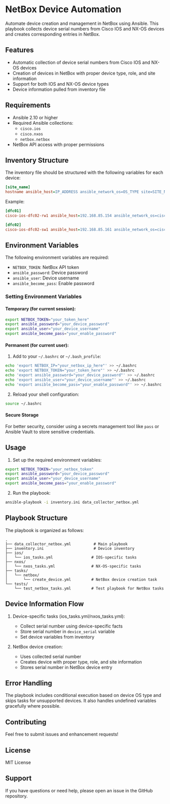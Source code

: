 # NetBox Device Automation

Automate device creation and management in NetBox using Ansible. This playbook collects device serial numbers from Cisco IOS and NX-OS devices and creates corresponding entries in NetBox.

## Features

- Automatic collection of device serial numbers from Cisco IOS and NX-OS devices
- Creation of devices in NetBox with proper device type, role, and site information
- Support for both IOS and NX-OS device types
- Device information pulled from inventory file

## Requirements

- Ansible 2.10 or higher
- Required Ansible collections:
  - `cisco.ios`
  - `cisco.nxos`
  - `netbox.netbox`
- NetBox API access with proper permissions

## Inventory Structure

The inventory file should be structured with the following variables for each device:

```ini
[site_name]
hostname ansible_host=IP_ADDRESS ansible_network_os=OS_TYPE site=SITE_NAME tags=TAGS type=DEVICE_TYPE manufacturer=MANUFACTURER role=ROLE
```

Example:
```ini
[dfc01]
cisco-ios-dfc02-rw1 ansible_host=192.168.85.154 ansible_network_os=cisco.ios.ios site=dfc02 tags=development_line type=router manufacturer=cisco role=distribution

[dfc02]
cisco-ios-dfc02-sw1 ansible_host=192.168.85.161 ansible_network_os=cisco.nxos.nxos site=dfc02 tags=production_line type=switch manufacturer=cisco role=distribution
```

## Environment Variables

The following environment variables are required:

- `NETBOX_TOKEN`: NetBox API token
- `ansible_password`: Device password
- `ansible_user`: Device username
- `ansible_become_pass`: Enable password

### Setting Environment Variables

#### Temporary (for current session):
```bash
export NETBOX_TOKEN="your_token_here"
export ansible_password="your_device_password"
export ansible_user="your_device_username"
export ansible_become_pass="your_enable_password"
```

#### Permanent (for current user):
1. Add to your `~/.bashrc` or `~/.bash_profile`:
```bash
echo 'export NETBOX_IP="your_netbox_ip_here"' >> ~/.bashrc
echo 'export NETBOX_TOKEN="your_token_here"' >> ~/.bashrc
echo 'export ansible_password="your_device_password"' >> ~/.bashrc
echo 'export ansible_user="your_device_username"' >> ~/.bashrc
echo 'export ansible_become_pass="your_enable_password"' >> ~/.bashrc
```

2. Reload your shell configuration:
```bash
source ~/.bashrc
```

#### Secure Storage
For better security, consider using a secrets management tool like `pass` or Ansible Vault to store sensitive credentials.

## Usage

1. Set up the required environment variables:
```bash
export NETBOX_TOKEN="your_netbox_token"
export ansible_password="your_device_password"
export ansible_user="your_device_username"
export ansible_become_pass="your_enable_password"
```

2. Run the playbook:
```bash
ansible-playbook -i inventory.ini data_collector_netbox.yml
```

## Playbook Structure

The playbook is organized as follows:

```
.
├── data_collector_netbox.yml          # Main playbook
├── inventory.ini                      # Device inventory
├── ios/
│   └── ios_tasks.yml                 # IOS-specific tasks
├── nxos/
│   └── nxos_tasks.yml                # NX-OS-specific tasks
├── tasks/
│   └── netbox/
│       └── create_device.yml         # NetBox device creation task
└── tests/
    └── test_netbox_tasks.yml         # Test playbook for NetBox tasks
```

## Device Information Flow

1. Device-specific tasks (ios_tasks.yml/nxos_tasks.yml):
   - Collect serial number using device-specific facts
   - Store serial number in `device_serial` variable
   - Set device variables from inventory

2. NetBox device creation:
   - Uses collected serial number
   - Creates device with proper type, role, and site information
   - Stores serial number in NetBox device entry

## Error Handling

The playbook includes conditional execution based on device OS type and skips tasks for unsupported devices. It also handles undefined variables gracefully where possible.

## Contributing

Feel free to submit issues and enhancement requests!

## License

MIT License

## Support

If you have questions or need help, please open an issue in the GitHub repository.
